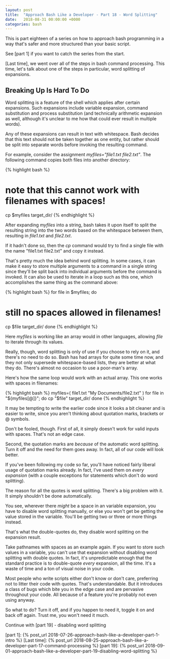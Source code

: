 ```yaml
---
layout: post
title:  "Approach Bash Like a Developer - Part 18 - Word Splitting"
date:   2018-08-31 00:00:00 +0000
categories: bash
---
```


This is part eighteen of a series on how to approach bash programming in
a way that's safer and more structured than your basic script.

See [part 1] if you want to catch the series from the start.

[Last time], we went over all of the steps in bash command processing.
This time, let's talk about one of the steps in particular, word
splitting of expansions.

Breaking Up Is Hard To Do
-------------------------

Word splitting is a feature of the shell which applies after certain
expansions.  Such expansions include variable expansion, command
substitution and process substitution (and technically arithmetic
expansion as well, although it's unclear to me how that could ever
result in multiple words).

Any of these expansions can result in text with whitespace.  Bash
decides that this text should not be taken together as one entity, but
rather should be split into separate words before invoking the resulting
command.

For example, consider the assignment *myfiles="file1.txt file2.txt"*.
The following command copies both files into another directory:

{% highlight bash %}
# note that this cannot work with filenames with spaces!
cp $myfiles target_dir/
{% endhighlight %}

After expanding *myfiles* into a string, bash takes it upon itself to
split the resulting string into the two words based on the whitespace
between them, resulting in *file1.txt* and *file2.txt*.

If it hadn't done so, then the *cp* command would try to find a single
file with the name "file1.txt file2.txt" and copy it instead.

That's pretty much the idea behind word splitting.  In some cases, it
can make it easy to store multiple arguments to a command in a single
string since they'll be split back into individual arguments before the
command is invoked.  It can also be used to iterate in a loop such as
this one, which accomplishes the same thing as the command above:

{% highlight bash %}
for file in $myfiles; do
  # still no spaces allowed in filenames!
  cp $file target_dir/
done
{% endhighlight %}

Here *myfiles* is working like an array would in other languages,
allowing *file* to iterate through its values.

Really, though, word splitting is only of use if you choose to rely on
it, and there's no need to do so.  Bash has had arrays for quite some
time now, and they not only supersede whitespace-based lists, they are
better at what they do.  There's almost no occasion to use a poor-man's
array.

Here's how the same loop would work with an actual array.  This one
works with spaces in filenames:

{% highlight bash %}
myfiles=( file1.txt "My Documents/file2.txt" )
for file in "${myfiles[@]}"; do
  cp "$file" target_dir/
done
{% endhighlight %}

It may be tempting to write the earlier code
since it looks a bit cleaner and is easier to write, since you aren't
thinking about quotation marks, brackets or @ symbols.

Don't be fooled, though.  First of all, it simply doesn't work for valid
inputs with spaces.  That's not an edge case.

Second, the quotation marks are *because* of the automatic word
splitting.  Turn it off and the need for them goes away.  In fact, all
of our code will look better.

If you've been following my code so far, you'll have noticed fairly
liberal usage of quotation marks already.  In fact, I've used them on
*every expansion* (with a couple exceptions for statements which don't
do word splitting).

The reason for all the quotes is word splitting.  There's a big problem
with it.  It simply shouldn't be done automatically.

You see, wherever there *might* be a space in an variable expansion, you
have to disable word splitting manually, or else you won't get be
getting the value stored in the variable.  You'll be getting two or
three or more things instead.

That's what the double-quotes do, they disable word splitting on the
expansion result.

Take pathnames with spaces as an example again.  If you want to store
such values in a variable, you can't use that expansion without
disabling word splitting with double quotes.  In fact, it's
unpredictable enough that the standard practice is to double-quote
*every* expansion, all the time.  It's a waste of time and a ton of
visual noise in your code.

Most people who write scripts either don't know or don't care,
preferring not to litter their code with quotes.  That's understandable.
But it introduces a class of bugs which bite you in the edge case and
are pervasive throughout your code.  All because of a feature you're
probably not even using anyway.

So what to do?  Turn it off, and if you happen to need it, toggle it on
and back off again.  Trust me, you won't need it much.

Continue with [part 19] - disabling word splitting

  [part 1]:       {% post_url 2018-07-26-approach-bash-like-a-developer-part-1-intro                      %}
  [Last time]:    {% post_url 2018-08-25-approach-bash-like-a-developer-part-17-command-processing        %}
  [part 19]:      {% post_url 2018-09-01-approach-bash-like-a-developer-part-19-disabling-word-splitting  %}
